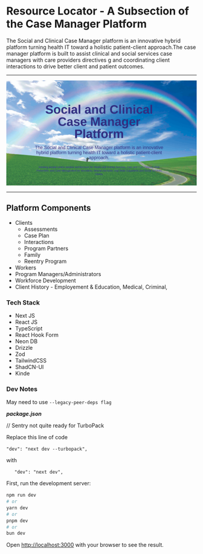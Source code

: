 # Resource Locator - A Subsection of the Case Manager Platform

The Social and Clinical Case Manager platform is an innovative hybrid platform turning health IT toward a holistic patient-client approach.The case manager platform is built to assist clinical and social services case managers with care providers directives g and coordinating client interactions to drive better client and patient outcomes.

---

![Case Manager Platform](FrontPageCaseManager.png)

---

## Platform Components

- Clients
  - Assessments
  - Case Plan
  - Interactions
  - Program Partners
  - Family
  - Reentry Program
- Workers
- Program Managers/Administrators
- Workforce Development
- Client History - Employement & Education, Medical, Criminal,

### Tech Stack

- Next JS
- React JS
- TypeScript
- React Hook Form
- Neon DB
- Drizzle
- Zod
- TailwindCSS
- ShadCN-UI
- Kinde

### Dev Notes

May need to use `--legacy-peer-deps flag`

**_package.json_**

// Sentry not quite ready for TurboPack

Replace this line of code

```
"dev": "next dev --turbopack",
```

with

```
   "dev": "next dev",
```

First, run the development server:

```bash
npm run dev
# or
yarn dev
# or
pnpm dev
# or
bun dev
```

Open [http://localhost:3000](http://localhost:3000) with your browser to see the result.
